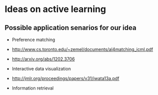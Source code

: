 # Ideas on active learning

## Possible application senarios for our idea

* Preference matching
 * http://www.cs.toronto.edu/~zemel/documents/al4matching_icml.pdf
 * http://arxiv.org/abs/1202.3706

* Interactive data visualization
 * http://jmlr.org/proceedings/papers/v31/iwata13a.pdf

* Information retrieval
